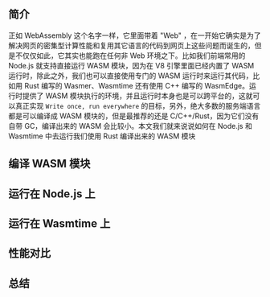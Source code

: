 ## 简介

正如 WebAssembly 这个名字一样，它里面带着 "Web" ，在一开始它确实是为了解决网页的密集型计算性能和复用其它语言的代码到网页上这些问题而诞生的，但是不仅仅如此，它其实也能跑在任何非 Web 环境之下。比如我们前端常用的 Node.js 就支持直接运行 WASM 模块，因为在 V8 引擎里面已经内置了 WASM 运行时，除此之外，我们也可以直接使用专门的 WASM 运行时来运行其代码，比如用 Rust 编写的 Wasmer、Wasmtime 还有使用 C++ 编写的 WasmEdge。运行时提供了 WASM 模块执行的环境，并且运行时本身也是可以跨平台的，这就可以真正实现 `Write once, run everywhere`  的目标，另外，绝大多数的服务端语言都是可以编译成 WASM 模块的，但是最推荐的还是 C/C++/Rust，因为它们没有自带 GC，编译出来的 WASM 会比较小。本文我们就来说说如何在 Node.js 和 Wasmtime 中去运行我们使用 Rust 编译出来的 WASM 模块

## 编译 WASM 模块



## 运行在 Node.js 上



## 运行在 Wasmtime 上



## 性能对比



## 总结

